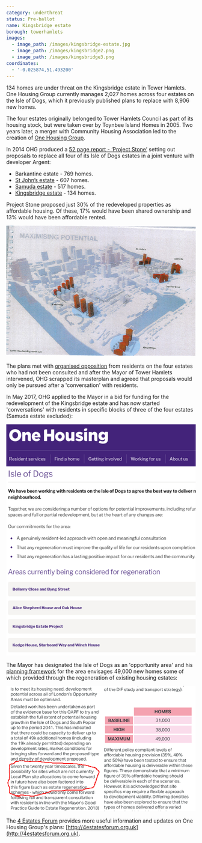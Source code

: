 ```yaml
---
category: underthreat
status: Pre-ballot
name: Kingsbridge estate
borough: towerhamlets 
images:
  - image_path: /images/kingsbridge-estate.jpg
  - image_path: /images/kingsbridge2.png
  - image_path: /images/kingsbridge3.png
coordinates:
  - '-0.025874,51.493200'
---
```

134 homes are under threat on the Kingsbridge estate in Tower Hamlets. One Housing Group currently manages 2,027 homes across four estates on the Isle of Dogs, which it previously published plans to replace with 8,906 new homes.

The four estates originally belonged to Tower Hamlets Council as part of its housing stock, but were taken over by Toynbee Island Homes in 2005. Two years later, a merger with Community Housing Association led to the creation of [One Housing Group](http://onehousing.co.uk). 

In 2014 OHG produced a [52 page report - ‘Project Stone’](/images/ProjectStone.pdf) setting out proposals to replace all four of its Isle of Dogs estates in a joint venture with developer Argent:  

 * Barkantine estate - 769 homes.
 * [St John’s estate](/estates/towerhamlets/stjohns/) - 607 homes.
 * [Samuda estate](/estates/towerhamlets/samuda/) - 517 homes.
 * [Kingsbridge estate](/estates/towerhamlets/kingsbridge/) - 134 homes.

Project Stone proposed just 30% of the redeveloped properties as affordable housing. Of these, 17% would have been shared ownership and 13% would have been affordable rented. 

<img src="/images/pstone.png" class="img-fluid rounded img-thumbnail">

The plans met with [organised opposition](http://www.4estatesforum.org.uk) from residents on the four estates who had not been consulted and after the Mayor of Tower Hamlets intervened, OHG scrapped its masterplan and agreed that proposals would only be pursued after a 'conversation' with residents.

In May 2017, OHG applied to the Mayor in a bid for funding for the redevelopment of the Kingsbridge estate and has now started 'conversations' with residents in specific blocks of three of the four estates (Samuda estate excluded): 

<img src="/images/ohgconversations.png" class="img-fluid rounder img-thumbnail">

The Mayor has designated the Isle of Dogs as an 'opportunity area' and his [planning framework](https://airdrive-secure.s3-eu-west-1.amazonaws.com/london/dataset/isle-of-dogs-and-south-poplar-opportunity-area-planning-framework/2019-10-18T14%3A33%3A23/Appendix%20A%20Isle%20of%20Dogs%20and%20South%20Poplar%20OAPF.pdf?X-Amz-Algorithm=AWS4-HMAC-SHA256&X-Amz-Credential=AKIAJJDIMAIVZJDICKHA%2F20200603%2Feu-west-1%2Fs3%2Faws4_request&X-Amz-Date=20200603T161828Z&X-Amz-Expires=300&X-Amz-Signature=e9f1e1b74bfcd4ea3f185de6fa62ea24ad89c7701eee317bad9d78024ba5474f&X-Amz-SignedHeaders=host) for the area envisages 49,000 new homes some of which provided through the regeneration of existing housing estates:

<img src="/images/isleofdogsoapf.png" class="img-fluid rounded img-thumbnail">

The [4 Estates Forum](http://4estatesforum.org.uk) provides more useful information and updates on One Housing Group's plans: [http://4estatesforum.org.uk](http://4estatesforum.org.uk).
